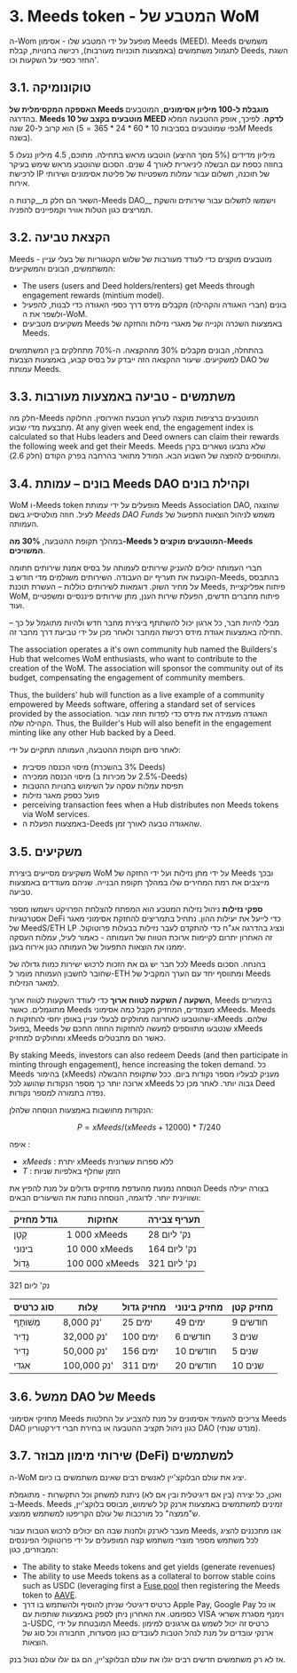# 3. Meeds token - המטבע של WoM

ה-Wom מופעל על ידי המטבע שלו - אסימון Meeds (MEED). Meeds משמשים לתגמול משתמשים (באמצעות תוכניות מעורבות), רכישה בחנויות, קבלת Deeds, השגת החזר כספי על השקעות וכו'.

## 3.1. טוקונומיקה

**האספקה המקסימלית של Meeds מוגבלת ל-100 מיליון אסימונים**, המוטבעים בהדרגה. **Meeds מוטבעים בקצב של 10 MEED לדקה**. לפיכך, אופק ההטבעה המלא הוא קרוב ל-20 שנה (כפי שמוטבעים בסביבות $10*60*24*365 = 5M$ Meeds בשנה).

5 מיליון מדידים (5% מסך ההיצע) הוטבעו מראש בתחילה. מתוכם, 4.5 מיליון ננעלו בחוזה כספת עם הבשלה ליניארית לאורך 4 שנים. הסכום שהוטבע מראש שימש בעיקר לרכישת IP של תוכנה, תשלום עבור עמלות משפטיות של פליטת אסימונים ושירותי אירוח.

השאר הם חלק מ__קרנות ה-Meeds DAO__ וישמשו לתשלום עבור שירותים והשקת תמריצים כגון הטלות אוויר וקמפיינים להפניה.


## 3.2. הקצאת טביעה

Meeds מוטבעים מוקצים כדי לעודד מעורבות של שלוש הקטגוריות של בעלי עניין - המשתמשים, הבונים והמשקיעים:

- The users (users and Deed holders/renters) get Meeds through engagement rewards (mintium model).
- בונים (חברי האגודה והקהילה) מקבלים מידס דרך כספי האגודה כדי לבנות, להפעיל ולשפר את ה-WoM.
- משקיעים מטביעים Meeds באמצעות השכרה וקנייה של מאגרי נזילות והחזקה של Meeds.

בהתחלה, הבונים מקבלים 30% מההקצאה. ה-70% מתחלקים בין המשתמשים למשקיעים. שיעור ההקצאה הזה ייבדק על בסיס קבוע, באמצעות הצבעת DAO של עמותת Meeds.

## 3.3. משתמשים - טביעה באמצעות מעורבות

חלק מה-Meeds המוטבעים ברציפות מוקצה לערוץ הטבעת האירוסין. החלוקה מתבצעת מדי שבוע. At any given week end, the engagement index is calculated so that Hubs leaders and Deed owners can claim their rewards the following week and get their Meeds. Meeds שלא נתבעו נשארים בקרן ומתווספים להפצה של השבוע הבא. המודל מתואר בהרחבה בפרק הקודם (חלק 2.6).

## 3.4. בונים – עמותת Meeds DAO וקהילת בונים

WoM ו-Meeds token מופעלים על ידי עמותת Meeds Association DAO, שהוצגה לעיל. חוזה מולטיסייג בשם _Meeds DAO Funds_ משמש לניהול הוצאות התפעול של העמותה.

במהלך תקופת ההטבעה, **30% מה-Meeds המוטבעים מוקצים ל-Meeds המשויכים**.

חברי העמותה יכולים להעניק שירותים לעמותה על בסיס אמנת שירותים חתומה הקובעת את תעריף יום העבודה. השירותים משולמים מדי חודש ב-Meeds, בהתבסס על מחיר השוק. דוגמאות לשירותים כוללות – העשרת תוכנת Meeds, פיתוח אפליקציית WoM, פיתוח מחברים חדשים, הפעלת שירות הענן, מתן שירותים פיננסיים ומשפטיים ועוד.

מבלי להיות חבר, כל ארגון יכול להשתתף ביצירת מחבר חדש ולהיות מתוגמל על כך – תחילה באמצעות אגודת מידס רכישת המחבר ולאחר מכן על ידי טביעת דרך מחבר זה.

The association operates a it's own community hub named the Builders's Hub that welcomes WoM enthusiasts, who want to contribute to the creation of the WoM. The association will sponsor the community out of its budget, compensating the engagement of community members.

Thus, the builders' hub will function as a live example of a community empowered by Meeds software, offering a standard set of services provided by the association. האגודה מעמידה את מידס כדי לפדות חוזה עבור הקהילה שלה. Thus, the Builder's Hub will also benefit in the engagement minting like any other Hub backed by a Deed.

לאחר סיום תקופת ההטבעה, העמותה תתקיים על ידי:

- מיסוי הכנסה פסיבית (3% בהשכרת Deeds)
- מיסוי הכנסה ממכירה (2.5% על מכירות ב-Deeds)
- תפיסת עמלות עסקה על השימוש בחנויות ההטבות
- פועל כספק מאגר נזילות
- perceiving transaction fees when a Hub distributes non Meeds tokens via WoM services.
- באמצעות הפעלת ה-Deeds שהאגודה טבעה לאורך זמן.


## 3.5. משקיעים

משקיעים מסייעים ביצירת WoM על ידי מתן נזילות ועל ידי החזקה של Meeds ובכך מייצבים את רמת המחירים שלו במהלך תקופת הבנייה. שניהם מעודדים באמצעות טביעה.

**ספקי נזילות** ניהול נזילות המטבע הוא המפתח להצלחת הפרויקט וישמשו מספר אסטרטגיות DeFi כדי לייעל את יעילות ההון. נתחיל בתמריצים להחזקת אסימוני מאגר של MeedS/ETH LP ונציג בהדרגה אג"ח כדי להתקדם לעבר נזילות בבעלות פרוטוקול. זה האחרון יתרום לקיימות ארוכת הטווח של העמותה - כאמור לעיל, עמלות העסקה יממנו את הוצאות התפעול של העמותה כגון אירוח בענן.

לכל חבר יש גם את הזכות לרכוש ישירות כמות גדולה של Meeds בהנחה. הסכום שחובר לחשבון העמותה מומר ל-ETH ומתווסף יחד עם הערך המקביל של Meeds למאגר הנזילות.

**השקעה / השקעה לטווח ארוך** כדי לעודד השקעות לטווח ארוך, Meeds בהימורים מתוגמלים. כאשר Meeds מוצמדים, המחזיק מקבל כמה אסימוני xMeeds. Meeds שהוטבעו לאחרונה מחולקים לבעלי עניין באופן יחסי להחזקות ה-xMeeds שלהם. בפועל, Meeds שנטבעו מתווספים למעשה להחזקות החוזה החכם של xMeeds ומחולקים למחזיק xMeeds כאשר הם מתבטלים.

By staking Meeds, investors can also redeem Deeds (and then participate in minting through engagement), hence increasing the token demand. כל Meeds בהימור (xMeeds) מעניק לבעליו מספר נקודות ביום. ככל שתקופת ההבשלה ארוכה יותר כך מספר הנקודות שהושג לכל xMeeds גבוה יותר. לאחר מכן כל Deed נפדה בתמורה למספר נקודות.

הנקודות מחושבות באמצעות הנוסחה שלהלן:

 $$ P = xMeeds / (xMeeds + 12000) * T / 240 $$

 איפה :

- $xMeeds$ : יתרת xMeeds ללא ספרות עשרונית
- $T$ : הזמן שחלף באלפיות שניות

הנוסחה נמנעת מהעדפת מחזיקים גדולים על מנת להפיץ את Deeds בצורה יעילה ושוויונית יותר. לדוגמה, הנוסחה נותנת את השיעורים הבאים:

| **גודל מחזיק** | **אחזקות**     | **תעריף צבירה** |
| -------------- | -------------- | --------------- |
| קָטָן          | 1 000 xMeeds   | 28 נק' ליום     |
| בינוני         | 10 000 xMeeds  | 164 נק' ליום    |
| גָדוֹל         | 100 000 xMeeds | 321 נק' ליום    |


321 נק' ליום

| **סוג כרטיס** | **עֲלוּת**  | **מחזיק גדול** | **מחזיק בינוני** | **מחזיק קטן** |
| ------------- | ----------- | -------------- | ---------------- | ------------- |
| מְשׁוּתָף     | 8,000 נק'   | 25 ימים        | 49 ימים          | 9 חודשים      |
| נָדִיר        | 32,000 נק'  | 100 ימים       | 6 חודשים         | 3 שנים        |
| נָדִיר        | 50,000 נק'  | 156 ימים       | 10 חודשים        | 5 שנים        |
| אגדי          | 100,000 נק' | 311 ימים       | 20 חודשים        | 10 שנים       |

## 3.6. ממשל DAO של Meeds

מחזיקי אסימוני Meeds צריכים להעמיד אסימונים על מנת להצביע על החלטות Meeds DAO כגון ניהול תקציב ההטבעה או בחירת חברי דירקטוריון DAO (מנדט שנתי).

## 3.7. שירותי מימון מבוזר (DeFi) למשתמשים

ה-WoM יציג את עולם הבלוקצ'יין לאנשים רבים שאינם משתמשים בו כיום.

ואכן, כל יצירה (בין אם דיגיטלית ובין אם לא) ניתנת למשחק וכל התקשרות - מתוגמלת ב-Meeds. Meeds זמינים למשתמשים באמצעות ארנק קל לשימוש, מבוסס בלוקצ'יין, ש"ממצה" כל מורכבות של עולם הקריפטו למשתמש ממוצע.

מעבר לארנק ולחנות שבה הם יכולים לרכוש הטבות עבור Meeds, אנו מתכננים להציג לכל משתמש מספר מוצרי משתמש קצה המופעלים על ידי פרוטוקולי הפיננסים המבוזרים, כגון:

- The ability to stake Meeds tokens and get yields (generate revenues)
- The ability to use Meeds tokens as a collateral to borrow stable coins such as USDC (leveraging first a [Fuse pool](https://app.rari.capital/fuse) then registering the Meeds token to [AAVE](https://aave.com/).
- כרטיס דיגיטלי שניתן להוסיף ולהשתמש בו דרך Apple Pay, Google Pay או כל כספומט. את האחרון ניתן לספק באמצעות שותפות עם VISA וימנף מסגרת אשראי ב-USDC, המובטחת על ידי Meeds. כרטיס זה יכול לשמש גם ארגונים למימון ארנקי עובדים על מנת לנהל הטבות לעובדים כגון מסעדות, תחבורה וכל סוג של הוצאות.

אז לא רק משתמשים חדשים רבים יגלו את עולם הבלוקצ'יין, הם גם יגלו עולם נטול בנק.

 
